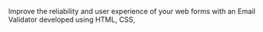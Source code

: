 Improve the reliability and user experience of your web forms with an Email Validator developed using HTML, CSS, 
